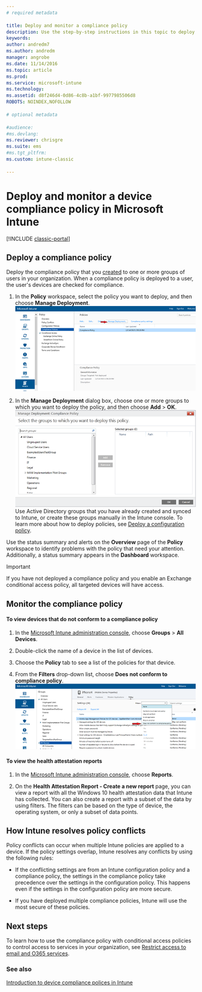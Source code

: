 ```yaml
---
# required metadata

title: Deploy and monitor a compliance policy 
description: Use the step-by-step instructions in this topic to deploy and monitor a device compliance policy.
keywords:
author: andredm7
ms.author: andredm
manager: angrobe
ms.date: 11/14/2016
ms.topic: article
ms.prod:
ms.service: microsoft-intune
ms.technology:
ms.assetid: d8f246d4-0d86-4c8b-a1bf-9977985506d8
ROBOTS: NOINDEX,NOFOLLOW

# optional metadata

#audience:
#ms.devlang:
ms.reviewer: chrisgre
ms.suite: ems
#ms.tgt_pltfrm:
ms.custom: intune-classic

---
```


# Deploy and monitor a device compliance policy in Microsoft Intune

[!INCLUDE [classic-portal](../includes/classic-portal.md)]

## Deploy a compliance policy
Deploy the compliance policy that you [created](create-a-device-compliance-policy-in-microsoft-intune.md) to one or more groups of users in your organization. When a compliance policy is deployed to a user, the user's devices are checked for compliance.

1.  In the **Policy** workspace, select the policy you want to deploy, and then choose **Manage Deployment**.
![Screenshot of the compliance policy page showing the Manage Deployment menu option at the top](./media/intune-sa-3c-deploy-compliance-policy2.png)

2.  In the **Manage Deployment** dialog box, choose one or more groups to which you want to deploy the policy, and then choose **Add** > **OK**.
![Screenshot of the Manage Deployment dialog box](./media/intune-sa-3d-deploy-compliance-policy3-Manage.png)
Use Active Directory groups that you have already created and synced to Intune, or create these groups manually in the Intune console. To learn more about how to deploy policies, see [Deploy a configuration policy](manage-settings-and-features-on-your-devices-with-microsoft-intune-policies.md).

Use the status summary and alerts on the **Overview** page of the **Policy** workspace to identify problems with the policy that need your attention. Additionally, a status summary appears in the **Dashboard** workspace.

> [!IMPORTANT]
> If you have not deployed a compliance policy and you enable an Exchange conditional access policy, all targeted devices will have access.

## Monitor the compliance policy

#### To view devices that do not conform to a compliance policy

1.  In the [Microsoft Intune administration console](https://manage.microsoft.com), choose **Groups** > **All Devices**.

2.  Double-click the name of a device in the list of devices.

3.  Choose the **Policy** tab to see a list of the policies for that device.

4.  From the **Filters** drop-down list, choose **Does not conform to compliance policy**.
![Screenshot that shows the list of options in the filters list](./media/intune-sa-3e-view-device-noncompliance.png)

#### To view the health attestation reports

1.  In the [Microsoft Intune administration console](https://manage.microsoft.com), choose **Reports**.

2.  On the **Health Attestation Report - Create a new report** page, you can view a report with all the Windows 10 health attestation data that Intune has collected. You can also create a report with a subset of the data by using filters. The filters can be based on the type of device, the operating system, or only a subset of data points.

## How Intune resolves policy conflicts
Policy conflicts can occur when multiple Intune policies are applied to a device. If the policy settings overlap, Intune resolves any conflicts by using the following rules:

-   If the conflicting settings are from an Intune configuration policy and a compliance policy, the settings in the compliance policy take precedence over the settings in the configuration policy. This happens even if the settings in the configuration policy are more secure.

-   If you have deployed multiple compliance policies, Intune will use the most secure of these policies.

## Next steps
To learn how to use the compliance policy with conditional access policies to control access to services in your organization, see [Restrict access to email and O365 services](restrict-access-to-email-and-o365-services-with-microsoft-intune.md).


### See also
[Introduction to device compliance polices in Intune](introduction-to-device-compliance-policies-in-microsoft-intune.md)
